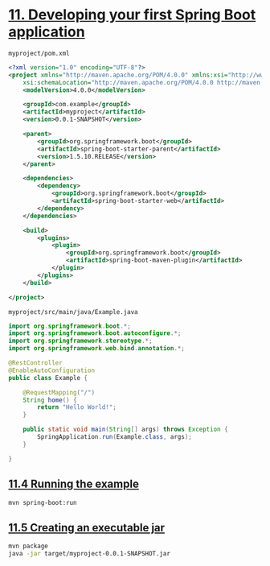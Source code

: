 # [11. Developing your first Spring Boot application](https://docs.spring.io/spring-boot/docs/1.5.10.RELEASE/reference/htmlsingle/#getting-started-first-application)

`myproject/pom.xml`
```xml
<?xml version="1.0" encoding="UTF-8"?>
<project xmlns="http://maven.apache.org/POM/4.0.0" xmlns:xsi="http://www.w3.org/2001/XMLSchema-instance"
    xsi:schemaLocation="http://maven.apache.org/POM/4.0.0 http://maven.apache.org/xsd/maven-4.0.0.xsd">
    <modelVersion>4.0.0</modelVersion>

    <groupId>com.example</groupId>
    <artifactId>myproject</artifactId>
    <version>0.0.1-SNAPSHOT</version>

    <parent>
        <groupId>org.springframework.boot</groupId>
        <artifactId>spring-boot-starter-parent</artifactId>
        <version>1.5.10.RELEASE</version>
    </parent>

    <dependencies>
        <dependency>
            <groupId>org.springframework.boot</groupId>
            <artifactId>spring-boot-starter-web</artifactId>
        </dependency>
    </dependencies>

    <build>
        <plugins>
            <plugin>
                <groupId>org.springframework.boot</groupId>
                <artifactId>spring-boot-maven-plugin</artifactId>
            </plugin>
        </plugins>
    </build>

</project>
```

`myproject/src/main/java/Example.java`
```java
import org.springframework.boot.*;
import org.springframework.boot.autoconfigure.*;
import org.springframework.stereotype.*;
import org.springframework.web.bind.annotation.*;

@RestController
@EnableAutoConfiguration
public class Example {

    @RequestMapping("/")
    String home() {
        return "Hello World!";
    }

    public static void main(String[] args) throws Exception {
        SpringApplication.run(Example.class, args);
    }

}
```

## [11.4 Running the example](https://docs.spring.io/spring-boot/docs/1.5.10.RELEASE/reference/htmlsingle/#getting-started-first-application-run)

```bash
mvn spring-boot:run
```

## [11.5 Creating an executable jar](https://docs.spring.io/spring-boot/docs/1.5.10.RELEASE/reference/htmlsingle/#getting-started-first-application-executable-jar)

```bash
mvn package
java -jar target/myproject-0.0.1-SNAPSHOT.jar
```